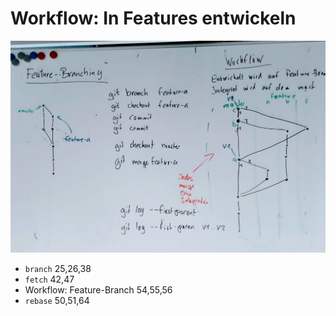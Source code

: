# Workflow: In Features entwickeln

![Feature-Branching](abb/feature-branching.jpg)

 * `branch` 25,26,38
 * `fetch` 42,47
 * Workflow: Feature-Branch 54,55,56
 * `rebase` 50,51,64

